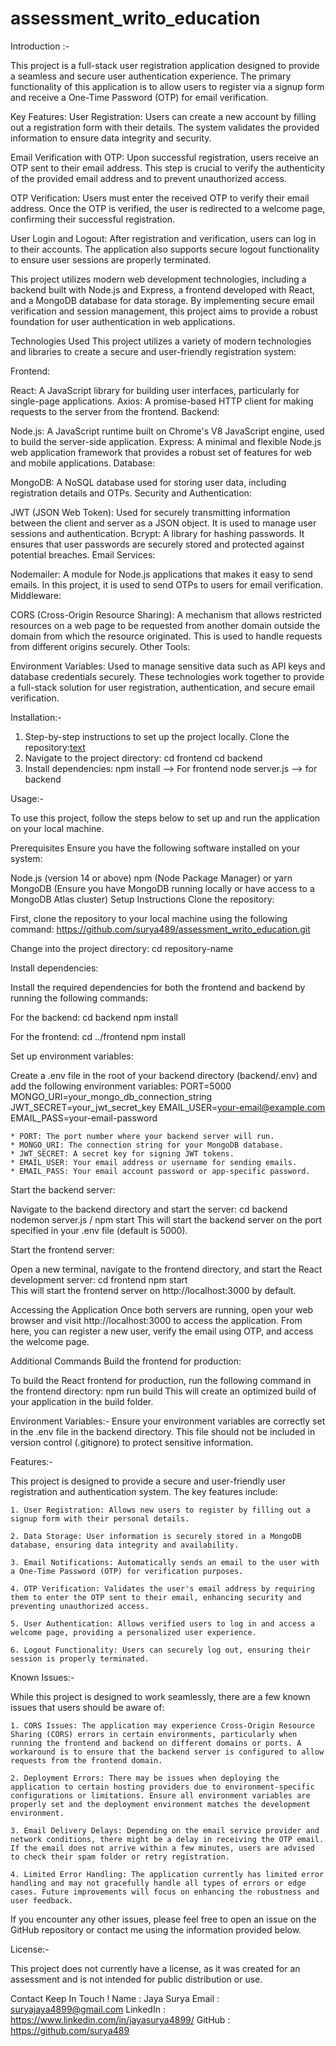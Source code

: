 # assessment_writo_education

Introduction :-

This project is a full-stack user registration application designed to provide a seamless and secure user authentication experience. The primary functionality of this application is to allow users to register via a signup form and receive a One-Time Password (OTP) for email verification.

Key Features:
User Registration: Users can create a new account by filling out a registration form with their details. The system validates the provided information to ensure data integrity and security.

Email Verification with OTP: Upon successful registration, users receive an OTP sent to their email address. This step is crucial to verify the authenticity of the provided email address and to prevent unauthorized access.

OTP Verification: Users must enter the received OTP to verify their email address. Once the OTP is verified, the user is redirected to a welcome page, confirming their successful registration.

User Login and Logout: After registration and verification, users can log in to their accounts. The application also supports secure logout functionality to ensure user sessions are properly terminated.

This project utilizes modern web development technologies, including a backend built with Node.js and Express, a frontend developed with React, and a MongoDB database for data storage. By implementing secure email verification and session management, this project aims to provide a robust foundation for user authentication in web applications.

Technologies Used
This project utilizes a variety of modern technologies and libraries to create a secure and user-friendly registration system:

Frontend:

React: A JavaScript library for building user interfaces, particularly for single-page applications.
Axios: A promise-based HTTP client for making requests to the server from the frontend.
Backend:

Node.js: A JavaScript runtime built on Chrome's V8 JavaScript engine, used to build the server-side application.
Express: A minimal and flexible Node.js web application framework that provides a robust set of features for web and mobile applications.
Database:

MongoDB: A NoSQL database used for storing user data, including registration details and OTPs.
Security and Authentication:

JWT (JSON Web Token): Used for securely transmitting information between the client and server as a JSON object. It is used to manage user sessions and authentication.
Bcrypt: A library for hashing passwords. It ensures that user passwords are securely stored and protected against potential breaches.
Email Services:

Nodemailer: A module for Node.js applications that makes it easy to send emails. In this project, it is used to send OTPs to users for email verification.
Middleware:

CORS (Cross-Origin Resource Sharing): A mechanism that allows restricted resources on a web page to be requested from another domain outside the domain from which the resource originated. This is used to handle requests from different origins securely.
Other Tools:

Environment Variables: Used to manage sensitive data such as API keys and database credentials securely.
These technologies work together to provide a full-stack solution for user registration, authentication, and secure email verification.

Installation:-

1. Step-by-step instructions to set up the project locally.
    Clone the repository:[text](https://github.com/surya489/assessment_writo_education.git)
2. Navigate to the project directory:
    cd frontend
    cd backend
3. Install dependencies:
    npm install    --> For frontend
    node server.js --> for backend

Usage:-

To use this project, follow the steps below to set up and run the application on your local machine.

Prerequisites
Ensure you have the following software installed on your system:

Node.js (version 14 or above)
npm (Node Package Manager) or yarn
MongoDB (Ensure you have MongoDB running locally or have access to a MongoDB Atlas cluster)
Setup Instructions
Clone the repository:

First, clone the repository to your local machine using the following command:
    https://github.com/surya489/assessment_writo_education.git

Change into the project directory:
    cd repository-name

Install dependencies:

Install the required dependencies for both the frontend and backend by running the following commands:

For the backend:
    cd backend
    npm install

For the frontend:
    cd ../frontend
    npm install

Set up environment variables:

Create a .env file in the root of your backend directory (backend/.env) and add the following environment variables:
    PORT=5000
    MONGO_URI=your_mongo_db_connection_string
    JWT_SECRET=your_jwt_secret_key
    EMAIL_USER=your-email@example.com
    EMAIL_PASS=your-email-password

    * PORT: The port number where your backend server will run.
    * MONGO_URI: The connection string for your MongoDB database.
    * JWT_SECRET: A secret key for signing JWT tokens.
    * EMAIL_USER: Your email address or username for sending emails.
    * EMAIL_PASS: Your email account password or app-specific password.

Start the backend server:

Navigate to the backend directory and start the server:
    cd backend
    nodemon server.js / npm start
This will start the backend server on the port specified in your .env file (default is 5000).

Start the frontend server:

Open a new terminal, navigate to the frontend directory, and start the React development server:
    cd frontend
    npm start   
This will start the frontend server on http://localhost:3000 by default.

Accessing the Application
Once both servers are running, open your web browser and visit http://localhost:3000 to access the application. From here, you can register a new user, verify the email using OTP, and access the welcome page.

Additional Commands
Build the frontend for production:

To build the React frontend for production, run the following command in the frontend directory:
    npm run build
This will create an optimized build of your application in the build folder.

Environment Variables:- 
    Ensure your environment variables are correctly set in the .env file in the backend directory. This file should not be included in version control (.gitignore) to protect sensitive information.

Features:-

This project is designed to provide a secure and user-friendly user registration and authentication system. The key features include:

    1. User Registration: Allows new users to register by filling out a signup form with their personal details.

    2. Data Storage: User information is securely stored in a MongoDB database, ensuring data integrity and availability.

    3. Email Notifications: Automatically sends an email to the user with a One-Time Password (OTP) for verification purposes.

    4. OTP Verification: Validates the user's email address by requiring them to enter the OTP sent to their email, enhancing security and preventing unauthorized access.

    5. User Authentication: Allows verified users to log in and access a welcome page, providing a personalized user experience.

    6. Logout Functionality: Users can securely log out, ensuring their session is properly terminated.


Known Issues:-

While this project is designed to work seamlessly, there are a few known issues that users should be aware of:

    1. CORS Issues: The application may experience Cross-Origin Resource Sharing (CORS) errors in certain environments, particularly when running the frontend and backend on different domains or ports. A workaround is to ensure that the backend server is configured to allow requests from the frontend domain.

    2. Deployment Errors: There may be issues when deploying the application to certain hosting providers due to environment-specific configurations or limitations. Ensure all environment variables are properly set and the deployment environment matches the development environment.

    3. Email Delivery Delays: Depending on the email service provider and network conditions, there might be a delay in receiving the OTP email. If the email does not arrive within a few minutes, users are advised to check their spam folder or retry registration.

    4. Limited Error Handling: The application currently has limited error handling and may not gracefully handle all types of errors or edge cases. Future improvements will focus on enhancing the robustness and user feedback.

If you encounter any other issues, please feel free to open an issue on the GitHub repository or contact me using the information provided below.

License:-

This project does not currently have a license, as it was created for an assessment and is not intended for public distribution or use.

Contact
    Keep In Touch !
    Name     : Jaya Surya
    Email    : suryajaya4899@gmail.com
    LinkedIn : https://www.linkedin.com/in/jayasurya4899/
    GitHub   : https://github.com/surya489